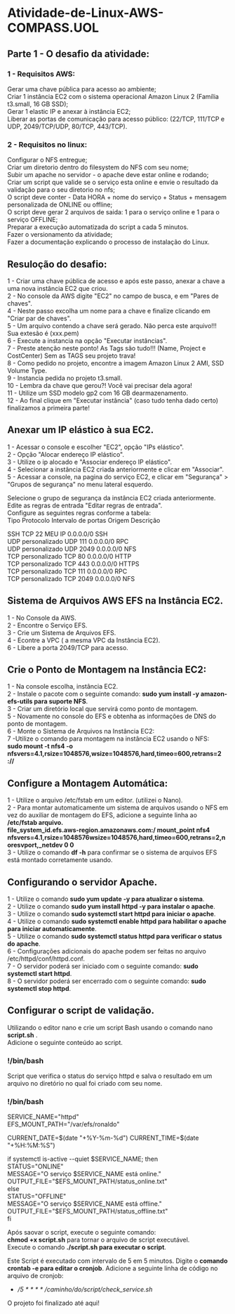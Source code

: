 # Atividade-de-Linux-AWS-COMPASS.UOL

## Parte 1 - O desafio da atividade: 

###  1 - Requisitos AWS:
Gerar uma chave pública para acesso ao ambiente;    
Criar 1 instância EC2 com o sistema operacional Amazon Linux 2 (Família t3.small, 16 GB SSD);    
Gerar 1 elastic IP e anexar à instância EC2;  
Liberar as portas de comunicação para acesso público: (22/TCP, 111/TCP e UDP, 2049/TCP/UDP, 80/TCP, 443/TCP).  

###  2 - Requisitos no linux:
Configurar o NFS entregue;  
Criar um diretorio dentro do filesystem do NFS com seu nome;  
Subir um apache no servidor - o apache deve estar online e rodando;  
Criar um script que valide se o serviço esta online e envie o resultado da  
validação para o seu diretorio no nfs;  
O script deve conter - Data HORA + nome do serviço + Status + mensagem  
personalizada de ONLINE ou offline;  
O script deve gerar 2 arquivos de saida: 1 para o serviço online e 1 para o
serviço OFFLINE;  
Preparar a execução automatizada do script a cada 5 minutos.  
Fazer o versionamento da atividade;  
Fazer a documentação explicando o processo de instalação do Linux.  

## Resuloção do desafio: 

1 - Criar uma chave pública de acesso e após este passo, anexar a chave a uma nova instância EC2 que criou.  
2 - No console da AWS digite  "EC2" no campo de busca, e em "Pares de chaves".   
4 - Neste passo excolha um nome para a chave e finalize clicando em  "Criar par de chaves".  
5 - Um arquivo contendo a chave será gerado. Não perca este arquivo!!! Sua extesão é (xxx.pem)    
6 - Execute a instancia na opção "Executar instâncias".  
7 - Preste atenção neste ponto! As Tags são tudo!!! (Name, Project e CostCenter) Sem as TAGS seu projeto trava!   
8 - Como pedido no projeto, encontre a imagem Amazon Linux 2 AMI, SSD Volume Type.  
9 - Instancia pedida no projeto t3.small.  
10 - Lembra da chave que gerou?! Você vai precisar dela agora!  
11 - Utilize um SSD modelo gp2 com 16 GB dearmazenamento.  
12 - Ao final clique  em "Executar instância" (caso tudo tenha dado certo) finalizamos a primeira parte!  

## Anexar um  IP elástico à sua EC2.

1 - Acessar o console e escolher "EC2", opção "IPs elástico".  
2 - Opção "Alocar endereço IP elástico".  
3 - Utilize o ip alocado e "Associar endereço IP elástico".  
4 - Selecionar a instância EC2 criada anteriormente e clicar em "Associar".  
5 - Acessar a console, na pagina do serviço EC2, e clicar em "Segurança" > "Grupos de segurança" no menu lateral esquerdo.    

Selecione o grupo de segurança da instância EC2 criada anteriormente.    
Edite as regras de entrada "Editar regras de entrada".      
Configure as seguintes regras conforme a tabela:  
Tipo	Protocolo	Intervalo de portas	Origem	Descrição  

SSH	 TCP	22       MEU IP  0.0.0.0/0 SSH  
UDP personalizado	UDP	111	0.0.0.0/0	RPC  
UDP personalizado	UDP	2049	0.0.0.0/0	NFS  
TCP personalizado	TCP	80	0.0.0.0/0	HTTP  
TCP personalizado	TCP	443	0.0.0.0/0	HTTPS  
TCP personalizado	TCP	111	0.0.0.0/0	RPC  
TCP personalizado	TCP	2049	0.0.0.0/0	NFS  

## Sistema de Arquivos AWS EFS na Instância EC2.    

1 - No Console da AWS.  
2 - Encontre o Serviço EFS.    
3 - Crie um Sistema de Arquivos EFS.  
4 - Econtre a VPC ( a mesma VPC da Instância EC2).      
6 - Libere a porta 2049/TCP para acesso.  

## Crie o Ponto de Montagem na Instância EC2:  

1 - Na console escolha, instância EC2.  
2 - Instale o pacote com o seguinte comando: **sudo yum install -y amazon-efs-utils para suporte NFS**.   
3 - Criar um diretório local que servirá como ponto de montagem.  
5 - Novamente no console do EFS e obtenha as informações de DNS do ponto de montagem.  
6 - Monte o Sistema de Arquivos na Instância EC2:  
7 -Utilize o comando para  montagem na instância EC2 usando o NFS:  
**sudo mount -t nfs4 -o nfsvers=4.1,rsize=1048576,wsize=1048576,hard,timeo=600,retrans=2 <DNS do EFS>://<caminho local>**  

## Configure a Montagem Automática:  

1 - Utilize o arquivo /etc/fstab em um editor. (utilizei o Nano).  
2 - Para montar automaticamente um sistema de arquivos usando o NFS em vez do auxiliar de montagem do EFS, adicione a seguinte linha ao **/etc/fstab arquivo.    
  file_system_id.efs.aws-region.amazonaws.com:/ mount_point nfs4 nfsvers=4.1,rsize=1048576wsize=1048576,hard,timeo=600,retrans=2,noresvport,_netdev 0 0**  
3 - Utilize o comando **df -h** para confirmar se o sistema de arquivos EFS está montado corretamente usando.   


## Configurando o servidor Apache.  

1 - Utilize o comando **sudo yum update -y para atualizar o sistema**.  
2 - Utilize o comando **sudo yum install httpd -y para instalar o apache**.  
3 - Utilize o comando **sudo systemctl start httpd para iniciar o apache**.  
4 - Utilize o comando **sudo systemctl enable httpd para habilitar o apache para iniciar automaticamente**.  
5 - Utilize o comando **sudo systemctl status httpd para verificar o status do apache**.  
6 - Configurações adicionais do apache podem ser feitas no arquivo /etc/httpd/conf/httpd.conf.  
7 - O servidor poderá ser iniciado com o seguinte comando: **sudo systemctl start httpd**.  
8 - O servidor poderá ser encerrado com o seguinte comando: **sudo systemctl stop httpd**.  


## Configurar o script de validação.  
Utilizando o editor nano e crie um script Bash usando o comando nano **script.sh** .  
Adicione o seguinte conteúdo ao script.  

### !/bin/bash  

Script que verifica o status do serviço httpd e salva o resultado em um arquivo no diretório no qual foi criado com seu nome.  


### !/bin/bash  

SERVICE_NAME="httpd"  
EFS_MOUNT_PATH="/var/efs/ronaldo"  

CURRENT_DATE=$(date "+%Y-%m-%d")  
CURRENT_TIME=$(date "+%H:%M:%S")  

if systemctl is-active --quiet $SERVICE_NAME; then  
    STATUS="ONLINE"  
    MESSAGE="O serviço $SERVICE_NAME está online."  
    OUTPUT_FILE="$EFS_MOUNT_PATH/status_online.txt"  
else  
    STATUS="OFFLINE"  
    MESSAGE="O serviço $SERVICE_NAME está offline."  
    OUTPUT_FILE="$EFS_MOUNT_PATH/status_offline.txt"  
fi  


Após saovar o script, execute o seguinte comando:  
**chmod +x script.sh** para tornar o arquivo de script executável.  
Execute o comando **./script.sh para executar o script**.  

Este Script é executado com intervalo de 5 em 5 minutos.
Digite o **comando crontab -e para editar o cronjob**.
Adicione a seguinte linha de código no arquivo de cronjob:
* */5 * * * * /caminho/do/script/check_service.sh*


O projeto foi finalizado até aqui! 
